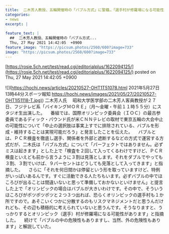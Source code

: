 ```yaml
---
title:  二木芳人教授、五輪開催時の「バブル方式」に警鐘…「選手村が修羅場になる可能性もある」  
categories:
- news
excerpt: |
  
feature_text: |
  ##  二木芳人教授、五輪開催時の「バブル方式...
  Thu, 27 May 2021 14:42:05  +0900
feature_image: "https://picsum.photos/2560/600?image=733"
image: "https://picsum.photos/2560/600?image=733"
---
```


[https://rosie.5ch.net/test/read.cgi/editorialplus/1622094125/](https://rosie.5ch.net/test/read.cgi/editorialplus/1622094125/)
posted on Thu, 27 May 2021 14:42:05  +0900

<!--more-->

![](https://hochi.news/articles/20210527-OHT1T51078.html 2021年5月27日 13時44分スポーツ報知 [https://hochi.news/images/2021/05/27/20210527-OHT1I51118-T.jpg)](https://hochi.news/images/2021/05/27/20210527-OHT1I51118-T.jpg)) 二木芳人氏 　昭和大学医学部の二木芳人客員教授が２７日、フジテレビ系「バイキングＭＯＲＥ」（月〜金曜・午前１１時５５分）にスタジオ生出演した。 　番組では、国際オリンピック委員会（ＩＯＣ）の最古参委員であるディック・パウンド氏が米ＣＮＮテレビの取材で東京五輪の大会中止の可能性について「中止の選択肢は事実上すでに排除されている、バブルを形成・維持することは実現可能だろう」と発言したことを伝えた。 　バブルとは、ＰＣＲ検査を徹底し選手、関係者を外部と遮断するなどの方式で運営する方式だが、二木氏は「バブル方式」について「パーフェクトではありません。必ずミスは起きます」とした上で「検査を２回して入ってくるわけですけど、ＰＣＲ検査といえども前から言うように３割は見落とします。それをダブルでやっても３割、３割でいけば、９パーセントはどうしても見落として入ってきます」と指摘した。 　さらに「それを何日間かは停留という形を取っていますけど、特例がいっぱいあるんです。すぐに活動できる人たちもいます。必ずバブルの中でほころびが出ることは間違いないと思って準備しておかないといけません」と提言した上で「オリンピックの場合はバブルが大きいわけです。その中で、そういうほころびがポツポツポツと２つ３つ出れば、恐らくオリンピックの選手村も１か所ですので。あそこいくつかに分散するのもリスクマネジメントだと思うんだけれども、その辺も積極的に考えられていないと思うんです。そうなりますと、うっかりするとオリンピック（選手）村が修羅場になる可能性があります」と指摘した。 　続けて「バブルの中の危険性もありますし、当然、外の危険性もあります」と解説していた。
